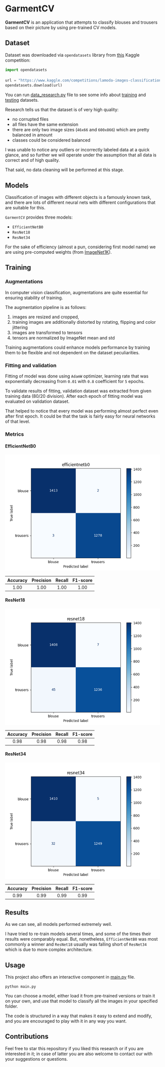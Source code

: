 # GarmentCV

**GarmentCV** is an application that attempts to classify blouses and trousers based on their picture
by using pre-trained CV models.

## Dataset

Dataset was downloaded via `opendatasets` library
from [this](https://www.kaggle.com/competitions/lamoda-images-classification/) Kaggle competition:

```python
import opendatasets

url = "https://www.kaggle.com/competitions/lamoda-images-classification/"
opendatasets.download(url)
```

You can run [data_research.py](data_research.py) file to see some info
about [training](lamoda-images-classification/images/train) and
[testing](lamoda-images-classification/images/test) datasets.

Research tells us that the dataset is of very high quality:

* no corrupted files
* all files have the same extension
* there are only two image sizes (`46x66` and `600x866`) which are pretty balanced in amount
* classes could be considered balanced

I was unable to notice any outliers or incorrectly labeled data at a quick glance, and so
further we will operate under the assumption that all data is correct and of high quality.

That said, no data cleaning will be performed at this stage.

## Models

Classification of images with different objects is a famously known task,
and there are lots of different neural nets with different configurations that
are suitable for this.

`GarmentCV` provides three models:

* `EfficientNetB0`
* `ResNet18`
* `ResNet34`

For the sake of efficiency (almost a pun, considering first model name)
we are using pre-computed weights (from [ImageNet1K](https://www.image-net.org/)).

## Training

### Augmentations

In computer vision classification, augmentations are quite essential
for ensuring stability of training.

The augmentation pipeline is as follows:

1. images are resized and cropped,
2. training images are additionally distorted by rotating, flipping and color jittering
3. images are transformed to tensors
4. tensors are normalized by ImageNet mean and std

Training augmentations could enhance models performance by training them to be
flexible and not dependent on the dataset peculiarities.

### Fitting and validation

Fitting of model was done using `AdamW` optimizer,
learning rate that was exponentially decreasing from `0.01` with `0.8` coefficient
for `5` epochs.

To validate results of fitting,
validation dataset was extracted from given training data (80/20 division).
After each epoch of fitting model was evaluated on validation dataset.

That helped to notice that every model was performing almost perfect even after first epoch.
It could be that the task is fairly easy for neural networks of that level.

### Metrics

#### EfficientNetB0

![EfficientNetB0 confusion matrix](docs/images/efficientnetb0.png)

| Accuracy | Precision | Recall | F1-score |  
|:--------:|:---------:|:------:|:--------:|  
|   1.00   |   1.00    |  1.00  |   1.00   |

#### ResNet18

![ResNet18 confusion matrix](docs/images/resnet18.png)

| Accuracy | Precision | Recall | F1-score |  
|:--------:|:---------:|:------:|:--------:|  
|   0.98   |   0.98    |  0.98  |   0.98   |

#### ResNet34

![ResNet34 confusion matrix](docs/images/resnet34.png)

| Accuracy | Precision | Recall | F1-score |  
|:--------:|:---------:|:------:|:--------:|  
|   0.99   |   0.99    |  0.99  |   0.99   |

## Results

As we can see, all models performed extremely well.

I have tried to re-train models several times, and some of the times their results
were comparably equal.
But, nonetheless, `EfficientNetB0` was most commonly a winner and
`ResNet18` usually was falling short of `ResNet34` which is due to more complex architecture.

## Usage

This project also offers an interactive component in [main.py](main.py) file.

```commandline
python main.py
```

You can choose a model, either load it from pre-trained versions or train it on your own,
and use that model to classify all the images in your specified folder.

The code is structured in a way that makes it easy to extend and modify,
and you are encouraged to play with it in any way you want.

## Contributions

Feel free to star this repository if you liked this research or if you are interested in it;
in case of latter you are also welcome to contact our with your suggestions or questions.
